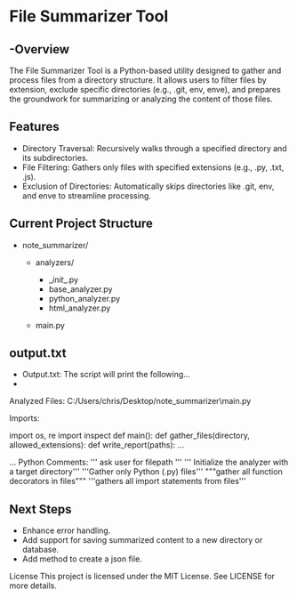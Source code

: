 # File Summarizer Tool
## -Overview
The File Summarizer Tool is a Python-based utility designed to gather and process files from a directory structure. It allows users to filter files by extension, exclude specific directories (e.g., .git, env, enve), and prepares the groundwork for summarizing or analyzing the content of those files.


## Features
- Directory Traversal: Recursively walks through a specified directory and its subdirectories.
- File Filtering: Gathers only files with specified extensions (e.g., .py, .txt, .js).
- Exclusion of Directories: Automatically skips directories like .git, env, and enve to streamline processing.

## Current Project Structure
- note_summarizer/
  - analyzers/
    - \__init__.py
    - base_analyzer.py
    - python_analyzer.py
    - html_analyzer.py
  
  - main.py

## output.txt
- Output.txt: The script will print the following...
- 
Analyzed Files:
C:/Users/chris/Desktop/note_summarizer\main.py

Imports:

import os, re
import inspect
def main():
def gather_files(directory, allowed_extensions):
def write_report(paths): ...

...
Python Comments:
''' ask user for filepath '''
''' Initialize the analyzer with a target directory'''
'''Gather only Python (.py) files'''
"""gather all function decorators in files"""
'''gathers all import statements from files'''

## Next Steps

- Enhance error handling.
- Add support for saving summarized content to a new directory or database.
- Add method to create a json file.

License
This project is licensed under the MIT License. See LICENSE for more details.

